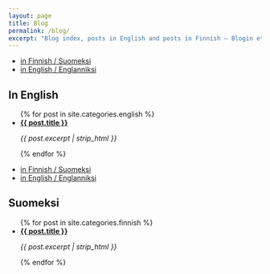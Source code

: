 ```yaml
---
layout: page
title: Blog
permalink: /blog/
excerpt: "Blog index, posts in English and posts in Finnish — Blogin etusivu, postaukset englanniksi ja postaukset suomeksi."
---
```


* [in Finnish / Suomeksi](#suomeksi)
* [in English / Englanniksi](#in-english)

## In English

<ul>
  {% for post in site.categories.english %}
    <li>
      <strong><a href="{{ post.url }}">{{ post.title }}</a></strong>
        <p><em>{{ post.excerpt | strip_html }}</p></em>
    </li>
  {% endfor %}
</ul>

* [in Finnish / Suomeksi](#suomeksi)
* [in English / Englanniksi](#in-english)

## Suomeksi

<ul>
  {% for post in site.categories.finnish %}
    <li>
      <strong><a href="{{ post.url }}">{{ post.title }}</a></strong>
        <p><em>{{ post.excerpt | strip_html }}</p></em>
    </li>
  {% endfor %}
</ul>
